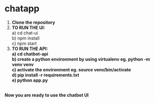 # chatapp

1. <b>Clone the repository</b> <br/>
2. <b>TO RUN THE UI:</b> <br/>
    a) cd chat-ui <br/>
    b) npm install <br/>
    c) npm start <br/>
3. <b>TO RUN THE API:<b/> <br/>
    a) cd chatbot-api <br/>
    b) create a python environment by using virtualenv eg. python -m venv venv <br/>
    c) activate the environment eg. source venv/bin/activate <br/>
    d) pip install -r requirements.txt <br/>
    e) python app.py <br/> <br/>

Now you are ready to use the chatbot UI <br/>
